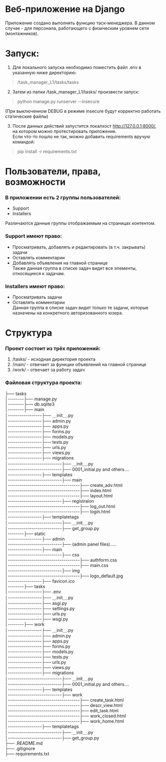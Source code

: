 # Веб-приложение на Django
Приложение создано выполнять функцию таск-менеджера. В данном случае - для персонала, работающего с физическим уровнем сети (монтажников).


# Запуск:
1) Для локального запуска необходимо поместить файл .env в указанную ниже директорию:  
> /task_manager_L1/tasks/tasks

2) Затем из папки /task_manager_L1/tasks/ произвести запуск:  
> python manage.py runserver --insecure  

(При выключенном DEBUG в режиме insecure будут корректно работать статические файлы)

3) После данных действий запустится локалхост http://127.0.0.1:8000/, на котором можно протестировать приложение.  
Если что-то пошло не так, можно добавить requirements вручую командой:  
> pip install -r requirements.txt    

# Пользователи, права, возможности
### В приложении есть 2 группы пользователей:
- Support
- Installers

Различаются данные группы отображаемым на страницах контентом.
### Support имеют право:
- Просматривать, добавлять и редактировать (в т.ч. закрывать) задачи
- Оставлять комментарии
- Добавлять объявления на главной странице  
Также данная группа в списке задач видит все элементы, относящиеся к задачам.

### Installers имеют право:
- Просматривать задачи
- Оставлять комментарии  
Данная группа в списке задач видит только те задачи, которые назначены на конкретного авторизованного юзера.


# Структура  

### Проект состоит из трёх приложений:  
1) /tasks/ - исходная директория проекта
2) /main/ - отвечает за функции объявлений на главной странице  
3) /work/ - отвечает за работу задач  


### Файловая структура проекта:

├── tasks  
│--------├── manage.py  
│--------├── db.sqlite3     
│--------├── main  
│-----------------├── ＿init＿.py  
│-----------------├── admin.py  
│-----------------├── apps.py  
│-----------------├── forms.py  
│-----------------├── models.py  
│-----------------├── tests.py  
│-----------------├── urls.py  
│-----------------├── views.py  
│-----------------├── migrations  
│---------------------------├── ＿init＿.py  
│---------------------------├── 0001_initial.py and others....   
│-----------------├── templates  
│---------------------------├── main  
│------------------------------------├── create_adv.html  
│------------------------------------├── index.html  
│------------------------------------├── layout.html  
│---------------------------├── registraion  
│------------------------------------├── log_out.html  
│------------------------------------├── login.html  
│-----------------├── templatetags  
│---------------------------├── ＿init＿.py  
│---------------------------├── get_group.py   
│--------├── static  
│-----------------├── admin    
│---------------------------├── (admin panel files).....      
│-----------------├── main    
│---------------------------├── css  
│------------------------------------├── authform.css  
│------------------------------------├── main.css  
│---------------------------├── img  
│------------------------------------├── logo_default.jpg  
│-----------------├── favicon.ico   
│--------├── tasks  
│-----------------├── .env    
│-----------------├── ＿init＿.py  
│-----------------├── asgi.py  
│-----------------├── settings.py  
│-----------------├── urls.py  
│-----------------├── wsgi.py  
│--------├── work  
│-----------------├── ＿init＿.py  
│-----------------├── admin.py  
│-----------------├── apps.py  
│-----------------├── forms.py  
│-----------------├── models.py  
│-----------------├── tests.py  
│-----------------├── urls.py  
│-----------------├── views.py  
│-----------------├── migrations  
│---------------------------├── ＿init＿.py  
│---------------------------├── 0001_initial.py and others....    
│-----------------├── templates  
│---------------------------├── work  
│------------------------------------├── create_task.html  
│------------------------------------├── descr_view.html  
│------------------------------------├── edit_task.html  
│------------------------------------├── work_closed.html  
│------------------------------------├── work_home.html  
│-----------------├── templatetags  
│---------------------------├── ＿init＿.py  
│---------------------------├── get_group.py  
├── .README.md  
├── .gitignore  
├── requirements.txt   


